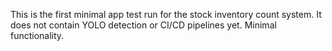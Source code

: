 This is the first minimal app test run for the stock inventory count system.
It does not contain YOLO detection or CI/CD pipelines yet. Minimal functionality.
